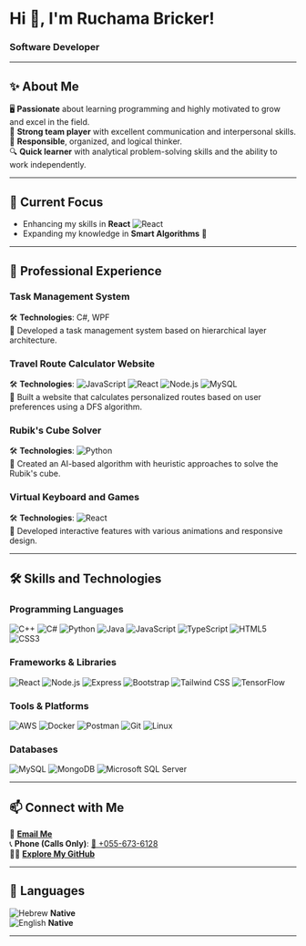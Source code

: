 # Hi 👋, I'm Ruchama Bricker!  
### Software Developer  

---

## ✨ About Me  
🖥️ **Passionate** about learning programming and highly motivated to grow and excel in the field.  
🤝 **Strong team player** with excellent communication and interpersonal skills.  
🎯 **Responsible**, organized, and logical thinker.  
🔍 **Quick learner** with analytical problem-solving skills and the ability to work independently.  

---

## 🌱 Current Focus  
- Enhancing my skills in **React** ![React](https://img.shields.io/badge/-React-61DAFB?logo=React&logoColor=white)  
- Expanding my knowledge in **Smart Algorithms** 🧠  

---

## 💼 Professional Experience  

### **Task Management System**  
🛠️ **Technologies**: C#, WPF  
🔹 Developed a task management system based on hierarchical layer architecture.  

### **Travel Route Calculator Website**  
🛠️ **Technologies**: ![JavaScript](https://img.shields.io/badge/-JavaScript-F7DF1E?logo=JavaScript&logoColor=black) ![React](https://img.shields.io/badge/-React-61DAFB?logo=React&logoColor=white) ![Node.js](https://img.shields.io/badge/-Node.js-339933?logo=Node.js&logoColor=white) ![MySQL](https://img.shields.io/badge/-MySQL-4479A1?logo=MySQL&logoColor=white)  
🔹 Built a website that calculates personalized routes based on user preferences using a DFS algorithm.  

### **Rubik's Cube Solver**  
🛠️ **Technologies**: ![Python](https://img.shields.io/badge/-Python-3776AB?logo=Python&logoColor=white)  
🔹 Created an AI-based algorithm with heuristic approaches to solve the Rubik's cube.  

### **Virtual Keyboard and Games**  
🛠️ **Technologies**: ![React](https://img.shields.io/badge/-React-61DAFB?logo=React&logoColor=white)  
🔹 Developed interactive features with various animations and responsive design.  

---

## 🛠️ Skills and Technologies  

### **Programming Languages**  
![C++](https://img.shields.io/badge/-C++-00599C?logo=C%2B%2B&logoColor=white) ![C#](https://img.shields.io/badge/-C%23-239120?logo=C-Sharp&logoColor=white) ![Python](https://img.shields.io/badge/-Python-3776AB?logo=Python&logoColor=white) ![Java](https://img.shields.io/badge/-Java-007396?logo=Java&logoColor=white) ![JavaScript](https://img.shields.io/badge/-JavaScript-F7DF1E?logo=JavaScript&logoColor=black) ![TypeScript](https://img.shields.io/badge/-TypeScript-3178C6?logo=TypeScript&logoColor=white) ![HTML5](https://img.shields.io/badge/-HTML5-E34F26?logo=HTML5&logoColor=white) ![CSS3](https://img.shields.io/badge/-CSS3-1572B6?logo=CSS3&logoColor=white)  

### **Frameworks & Libraries**  
![React](https://img.shields.io/badge/-React-61DAFB?logo=React&logoColor=white) ![Node.js](https://img.shields.io/badge/-Node.js-339933?logo=Node.js&logoColor=white) ![Express](https://img.shields.io/badge/-Express-000000?logo=Express&logoColor=white) ![Bootstrap](https://img.shields.io/badge/-Bootstrap-7952B3?logo=Bootstrap&logoColor=white) ![Tailwind CSS](https://img.shields.io/badge/-Tailwind%20CSS-06B6D4?logo=TailwindCSS&logoColor=white) ![TensorFlow](https://img.shields.io/badge/-TensorFlow-FF6F00?logo=TensorFlow&logoColor=white)  

### **Tools & Platforms**  
![AWS](https://img.shields.io/badge/-AWS-232F3E?logo=Amazon-AWS&logoColor=white) ![Docker](https://img.shields.io/badge/-Docker-2496ED?logo=Docker&logoColor=white) ![Postman](https://img.shields.io/badge/-Postman-FF6C37?logo=Postman&logoColor=white) ![Git](https://img.shields.io/badge/-Git-F05032?logo=Git&logoColor=white) ![Linux](https://img.shields.io/badge/-Linux-FCC624?logo=Linux&logoColor=black)  

### **Databases**  
![MySQL](https://img.shields.io/badge/-MySQL-4479A1?logo=MySQL&logoColor=white) ![MongoDB](https://img.shields.io/badge/-MongoDB-47A248?logo=MongoDB&logoColor=white) ![Microsoft SQL Server](https://img.shields.io/badge/-MSSQL-CC2927?logo=Microsoft-SQL-Server&logoColor=white)  

---

## 📫 Connect with Me  

📧 **[Email Me](mailto:ruchamabricker@gmail.com)**  
📞 **Phone (Calls Only)**: [📱 +055-673-6128](tel:+0556736128)  
👨‍💻 **[Explore My GitHub](https://github.com/ruchamabricker)**  


---

## 💬 Languages  
![Hebrew](https://img.shields.io/badge/-Hebrew-000000?logoColor=white) **Native**  
![English](https://img.shields.io/badge/-English-007396?logoColor=white) **Native**  

---
